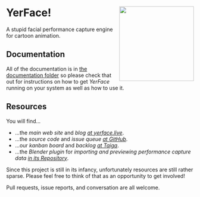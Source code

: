 <img align="right" height="200" src="doc/images/yer-face-logo.jpg" />YerFace!
========
A stupid facial performance capture engine for cartoon animation.

Documentation
-------------

All of the documentation is in [the documentation folder](doc/) so please check that out for instructions on how to get _YerFace_ running on your system as well as how to use it.

Resources
---------

You will find...
- ...the _main web site_ and _blog [at yerface.live](https://yerface.live/)_.
- ...the _source code_ and _issue queue [at GitHub](https://github.com/markleybros/yer-face)_.
- ...our _kanban board_ and _backlog [at Taiga](https://tree.taiga.io/project/markleybros-yerface/)_.
- ...the _Blender plugin_ for _importing and previewing performance capture data [in its Repository](https://github.com/markleybros/yerface_blender)_.

Since this project is still in its infancy, unfortunately resources are still rather sparse. Please feel free to think of that as an opportunity to get involved!

Pull requests, issue reports, and conversation are all welcome.
